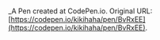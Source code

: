 # 
 _A Pen created at CodePen.io. Original URL: [https://codepen.io/kikihaha/pen/BvRxEE](https://codepen.io/kikihaha/pen/BvRxEE).

 